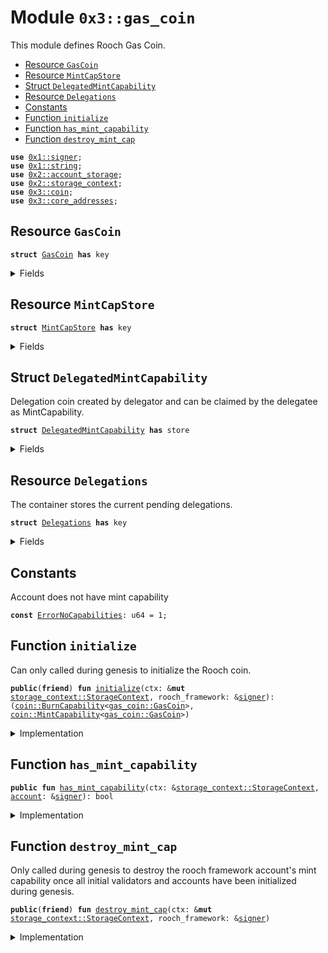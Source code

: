 
<a name="0x3_gas_coin"></a>

# Module `0x3::gas_coin`

This module defines Rooch Gas Coin.


-  [Resource `GasCoin`](#0x3_gas_coin_GasCoin)
-  [Resource `MintCapStore`](#0x3_gas_coin_MintCapStore)
-  [Struct `DelegatedMintCapability`](#0x3_gas_coin_DelegatedMintCapability)
-  [Resource `Delegations`](#0x3_gas_coin_Delegations)
-  [Constants](#@Constants_0)
-  [Function `initialize`](#0x3_gas_coin_initialize)
-  [Function `has_mint_capability`](#0x3_gas_coin_has_mint_capability)
-  [Function `destroy_mint_cap`](#0x3_gas_coin_destroy_mint_cap)


<pre><code><b>use</b> <a href="">0x1::signer</a>;
<b>use</b> <a href="">0x1::string</a>;
<b>use</b> <a href="">0x2::account_storage</a>;
<b>use</b> <a href="">0x2::storage_context</a>;
<b>use</b> <a href="coin.md#0x3_coin">0x3::coin</a>;
<b>use</b> <a href="core_addresses.md#0x3_core_addresses">0x3::core_addresses</a>;
</code></pre>



<a name="0x3_gas_coin_GasCoin"></a>

## Resource `GasCoin`



<pre><code><b>struct</b> <a href="gas_coin.md#0x3_gas_coin_GasCoin">GasCoin</a> <b>has</b> key
</code></pre>



<details>
<summary>Fields</summary>


<dl>
<dt>
<code>dummy_field: bool</code>
</dt>
<dd>

</dd>
</dl>


</details>

<a name="0x3_gas_coin_MintCapStore"></a>

## Resource `MintCapStore`



<pre><code><b>struct</b> <a href="gas_coin.md#0x3_gas_coin_MintCapStore">MintCapStore</a> <b>has</b> key
</code></pre>



<details>
<summary>Fields</summary>


<dl>
<dt>
<code>mint_cap: <a href="coin.md#0x3_coin_MintCapability">coin::MintCapability</a>&lt;<a href="gas_coin.md#0x3_gas_coin_GasCoin">gas_coin::GasCoin</a>&gt;</code>
</dt>
<dd>

</dd>
</dl>


</details>

<a name="0x3_gas_coin_DelegatedMintCapability"></a>

## Struct `DelegatedMintCapability`

Delegation coin created by delegator and can be claimed by the delegatee as MintCapability.


<pre><code><b>struct</b> <a href="gas_coin.md#0x3_gas_coin_DelegatedMintCapability">DelegatedMintCapability</a> <b>has</b> store
</code></pre>



<details>
<summary>Fields</summary>


<dl>
<dt>
<code><b>to</b>: <b>address</b></code>
</dt>
<dd>

</dd>
</dl>


</details>

<a name="0x3_gas_coin_Delegations"></a>

## Resource `Delegations`

The container stores the current pending delegations.


<pre><code><b>struct</b> <a href="gas_coin.md#0x3_gas_coin_Delegations">Delegations</a> <b>has</b> key
</code></pre>



<details>
<summary>Fields</summary>


<dl>
<dt>
<code>inner: <a href="">vector</a>&lt;<a href="gas_coin.md#0x3_gas_coin_DelegatedMintCapability">gas_coin::DelegatedMintCapability</a>&gt;</code>
</dt>
<dd>

</dd>
</dl>


</details>

<a name="@Constants_0"></a>

## Constants


<a name="0x3_gas_coin_ErrorNoCapabilities"></a>

Account does not have mint capability


<pre><code><b>const</b> <a href="gas_coin.md#0x3_gas_coin_ErrorNoCapabilities">ErrorNoCapabilities</a>: u64 = 1;
</code></pre>



<a name="0x3_gas_coin_initialize"></a>

## Function `initialize`

Can only called during genesis to initialize the Rooch coin.


<pre><code><b>public</b>(<b>friend</b>) <b>fun</b> <a href="gas_coin.md#0x3_gas_coin_initialize">initialize</a>(ctx: &<b>mut</b> <a href="_StorageContext">storage_context::StorageContext</a>, rooch_framework: &<a href="">signer</a>): (<a href="coin.md#0x3_coin_BurnCapability">coin::BurnCapability</a>&lt;<a href="gas_coin.md#0x3_gas_coin_GasCoin">gas_coin::GasCoin</a>&gt;, <a href="coin.md#0x3_coin_MintCapability">coin::MintCapability</a>&lt;<a href="gas_coin.md#0x3_gas_coin_GasCoin">gas_coin::GasCoin</a>&gt;)
</code></pre>



<details>
<summary>Implementation</summary>


<pre><code><b>public</b>(<b>friend</b>) <b>fun</b> <a href="gas_coin.md#0x3_gas_coin_initialize">initialize</a>(ctx: &<b>mut</b> StorageContext, rooch_framework: &<a href="">signer</a>): (BurnCapability&lt;<a href="gas_coin.md#0x3_gas_coin_GasCoin">GasCoin</a>&gt;, MintCapability&lt;<a href="gas_coin.md#0x3_gas_coin_GasCoin">GasCoin</a>&gt;) {
    <a href="core_addresses.md#0x3_core_addresses_assert_rooch_framework">core_addresses::assert_rooch_framework</a>(rooch_framework);

    <b>let</b> (burn_cap, freeze_cap, mint_cap) = <a href="coin.md#0x3_coin_initialize">coin::initialize</a>&lt;<a href="gas_coin.md#0x3_gas_coin_GasCoin">GasCoin</a>&gt;(
        ctx,
        rooch_framework,
        <a href="_utf8">string::utf8</a>(b"Rooch Gas Coin"),
        <a href="_utf8">string::utf8</a>(b"RGC"),
        9, // decimals
    );

    // Rooch framework needs mint cap <b>to</b> mint coins <b>to</b> initial validators. This will be revoked once the validators
    // have been initialized.
    <a href="_global_move_to">account_storage::global_move_to</a>(ctx, rooch_framework, <a href="gas_coin.md#0x3_gas_coin_MintCapStore">MintCapStore</a> { mint_cap });

    <a href="coin.md#0x3_coin_destroy_freeze_cap">coin::destroy_freeze_cap</a>(freeze_cap);
    (burn_cap, mint_cap)
}
</code></pre>



</details>

<a name="0x3_gas_coin_has_mint_capability"></a>

## Function `has_mint_capability`



<pre><code><b>public</b> <b>fun</b> <a href="gas_coin.md#0x3_gas_coin_has_mint_capability">has_mint_capability</a>(ctx: &<a href="_StorageContext">storage_context::StorageContext</a>, <a href="account.md#0x3_account">account</a>: &<a href="">signer</a>): bool
</code></pre>



<details>
<summary>Implementation</summary>


<pre><code><b>public</b> <b>fun</b> <a href="gas_coin.md#0x3_gas_coin_has_mint_capability">has_mint_capability</a>(ctx: &StorageContext, <a href="account.md#0x3_account">account</a>: &<a href="">signer</a>): bool {
    <a href="_global_exists">account_storage::global_exists</a>&lt;<a href="gas_coin.md#0x3_gas_coin_MintCapStore">MintCapStore</a>&gt;(ctx, <a href="_address_of">signer::address_of</a>(<a href="account.md#0x3_account">account</a>))
}
</code></pre>



</details>

<a name="0x3_gas_coin_destroy_mint_cap"></a>

## Function `destroy_mint_cap`

Only called during genesis to destroy the rooch framework account's mint capability once all initial validators
and accounts have been initialized during genesis.


<pre><code><b>public</b>(<b>friend</b>) <b>fun</b> <a href="gas_coin.md#0x3_gas_coin_destroy_mint_cap">destroy_mint_cap</a>(ctx: &<b>mut</b> <a href="_StorageContext">storage_context::StorageContext</a>, rooch_framework: &<a href="">signer</a>)
</code></pre>



<details>
<summary>Implementation</summary>


<pre><code><b>public</b>(<b>friend</b>) <b>fun</b> <a href="gas_coin.md#0x3_gas_coin_destroy_mint_cap">destroy_mint_cap</a>(ctx: &<b>mut</b> StorageContext, rooch_framework: &<a href="">signer</a>) {
    <a href="core_addresses.md#0x3_core_addresses_assert_rooch_framework">core_addresses::assert_rooch_framework</a>(rooch_framework);
    <b>let</b> <a href="gas_coin.md#0x3_gas_coin_MintCapStore">MintCapStore</a> { mint_cap } = <a href="_global_move_from">account_storage::global_move_from</a>&lt;<a href="gas_coin.md#0x3_gas_coin_MintCapStore">MintCapStore</a>&gt;(ctx,@rooch_framework);
    <a href="coin.md#0x3_coin_destroy_mint_cap">coin::destroy_mint_cap</a>(mint_cap);
}
</code></pre>



</details>
